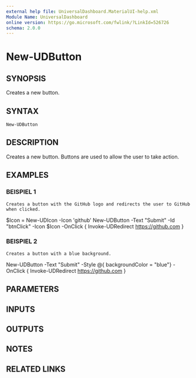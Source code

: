 ```yaml
---
external help file: UniversalDashboard.MaterialUI-help.xml
Module Name: UniversalDashboard
online version: https://go.microsoft.com/fwlink/?LinkId=526726
schema: 2.0.0
---
```


# New-UDButton

## SYNOPSIS
Creates a new button.

## SYNTAX

```
New-UDButton
```

## DESCRIPTION
Creates a new button.
Buttons are used to allow the user to take action.

## EXAMPLES

### BEISPIEL 1
```
Creates a button with the GitHub logo and redirects the user to GitHub when clicked.
```

$Icon = New-UDIcon -Icon 'github'
New-UDButton -Text "Submit" -Id "btnClick" -Icon $Icon -OnClick {
    Invoke-UDRedirect https://github.com
}

### BEISPIEL 2
```
Creates a button with a blue background.
```

New-UDButton -Text "Submit" -Style @{ backgroundColor = "blue"}  -OnClick {
    Invoke-UDRedirect https://github.com
}

## PARAMETERS

## INPUTS

## OUTPUTS

## NOTES

## RELATED LINKS
